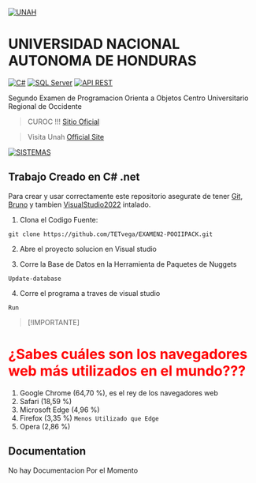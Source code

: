 [![UNAH](https://upload.wikimedia.org/wikipedia/commons/thumb/a/a6/Escudo_de_la_UNAH.svg/32px-Escudo_de_la_UNAH.svg.png?20211215033948=&download=)](https://www.unah.edu.hn/)

# UNIVERSIDAD NACIONAL AUTONOMA DE HONDURAS 
[![C#](https://img.shields.io/badge/C%23-90%25-blue)](https://learn.microsoft.com/en-us/dotnet/csharp/) 
[![SQL Server](https://img.shields.io/badge/SQL%20Server-Used-brightgreen)](https://www.microsoft.com/en-us/sql-server) 
[![API REST](https://img.shields.io/badge/API%20REST-Implemented-orange)](https://restfulapi.net/)


Segundo Examen de Programacion Orienta a Objetos 
Centro Universitario Regional de Occidente 

> CUROC !!! [Sitio Oficial](https://curoc.unah.edu.hn/)

> Visita Unah [Official Site](https://www.unah.edu.hn/) 
> 
[![SISTEMAS](https://is.unah.edu.hn/assets/Uploads/_resampled/CroppedFocusedImageWyIxMTAiLCIxMTAiLGZhbHNlLDBd/logo-carrera-ingenieria-en-sistemas.png)](https://curoc.unah.edu.hn/)

## Trabajo Creado en C# .net

Para crear y usar correctamente este repositorio asegurate de tener [Git](https://git-scm.com/downloads), [Bruno](https://www.usebruno.com/) y tambien [VisualStudio2022](https://visualstudio.microsoft.com/downloads/) intalado.

1. Clona el Codigo Fuente:

```
git clone https://github.com/TETvega/EXAMEN2-POOIIPACK.git
```

2. Abre el proyecto solucion en Visual studio

3. Corre la Base de Datos en la Herramienta de Paquetes de Nuggets

```
Update-database
```

4. Corre el programa a traves de visual studio 

```
Run
```

> [!IMPORTANTE]
<h1 style="color: red;">¿Sabes cuáles son los navegadores web más utilizados en el mundo???</h1>

1. Google Chrome (64,70 %), es el rey de los navegadores web
2. Safari (18,59 %)
3. Microsoft Edge (4,96 %)
4. Firefox (3,35 %) `Menos Utilizado que Edge`
5. Opera (2,86 %)

## Documentation

No hay Documentacion Por el Momento
